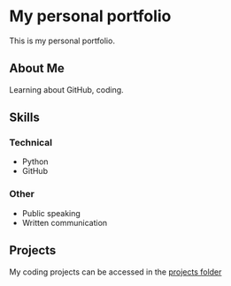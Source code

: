 # My personal portfolio
This is my personal portfolio.
## About Me
Learning about GitHub, coding.
## Skills
### Technical
* Python
* GitHub
### Other
* Public speaking
* Written communication
## Projects
My coding projects can be accessed in the [projects folder](projects)
